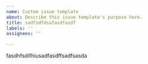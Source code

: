 ```yaml
---
name: Custom issue template
about: Describe this issue template's purpose here.
title: sadfsdfdsafasdfasdf
labels: ''
assignees: ''

---
```


fasdhfsdifhiusadfasdffsadfsasda
